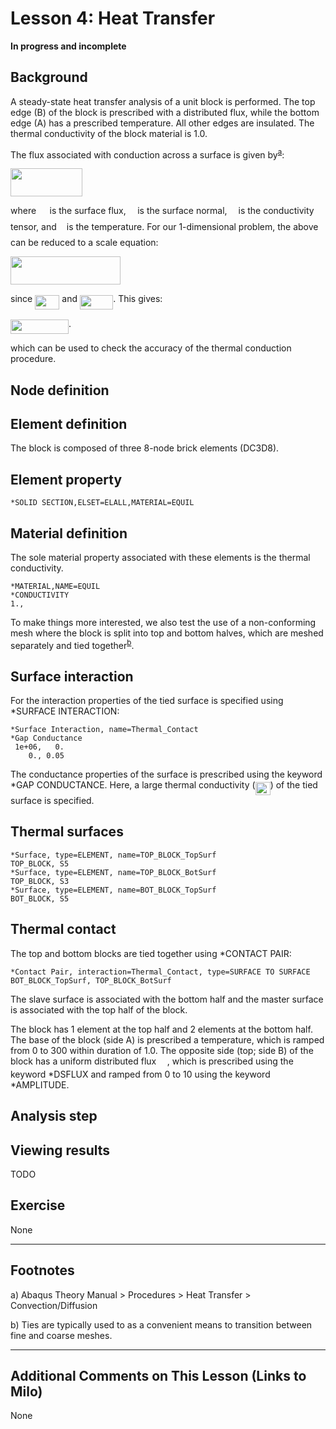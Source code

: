# Lesson 4: Heat Transfer

**In progress and incomplete**

## Background

A steady-state heat transfer analysis of a unit block is performed. The top edge (B) of the block is prescribed with a distributed flux, while the bottom edge (A) has a prescribed temperature. All other edges are insulated. The thermal conductivity of the block material is 1.0. 

The flux associated with conduction across a surface is given by<sup>[a](#myfootnote1)</sup>: 

<img src="/004_Lesson/tex/ae408535435f2a09ffe3f2fa5136a230.svg?invert_in_darkmode&sanitize=true" align=middle width=114.88108664999999pt height=45.072403200000004pt/>

where <img src="/004_Lesson/tex/2f128f854fd9ff3109e6b9c75fa629a0.svg?invert_in_darkmode&sanitize=true" align=middle width=13.54268354999999pt height=14.15524440000002pt/> is the surface flux, <img src="/004_Lesson/tex/c2e026b8a86e00d5c521886fb6a64d89.svg?invert_in_darkmode&sanitize=true" align=middle width=10.502226899999991pt height=14.611878600000017pt/> is the surface normal, <img src="/004_Lesson/tex/4d05b05c2efa8462d93f554065731f8f.svg?invert_in_darkmode&sanitize=true" align=middle width=9.97711604999999pt height=22.831056599999986pt/> is the conductivity tensor, and <img src="/004_Lesson/tex/27e556cf3caa0673ac49a8f0de3c73ca.svg?invert_in_darkmode&sanitize=true" align=middle width=8.17352744999999pt height=22.831056599999986pt/> is the temperature. For our 1-dimensional problem, the above can be reduced to a scale equation:

<img src="/004_Lesson/tex/97f0a98c672fd59814696638bd7a99ef.svg?invert_in_darkmode&sanitize=true" align=middle width=175.60577264999998pt height=45.072403200000004pt/>

since <img src="/004_Lesson/tex/417e9d7f078cdb8c16592aee5f8c7687.svg?invert_in_darkmode&sanitize=true" align=middle width=39.21220214999999pt height=22.831056599999986pt/> and <img src="/004_Lesson/tex/e937ba1d3e4f9e2abb84171f9ab72a0d.svg?invert_in_darkmode&sanitize=true" align=middle width=53.23049984999998pt height=22.465723500000017pt/>. This gives:

<img src="/004_Lesson/tex/24f88f149536bd362616cb16039705a9.svg?invert_in_darkmode&sanitize=true" align=middle width=93.00760919999999pt height=22.831056599999986pt/>. 

which can be used to check the accuracy of the thermal conduction procedure.

## Node definition


## Element definition

The block is composed of three 8-node brick elements (DC3D8). 



## Element property

	*SOLID SECTION,ELSET=ELALL,MATERIAL=EQUIL	

## Material definition

The sole material property associated with these elements is the thermal conductivity.

	*MATERIAL,NAME=EQUIL
	*CONDUCTIVITY
	1., 

To make things more interested, we also test the use of a non-conforming mesh where the block is split into top and bottom halves, which are meshed separately and tied together<sup>[b](#myfootnote1)</sup>. 

## Surface interaction

For the interaction properties of the tied surface is specified using *SURFACE INTERACTION:

	*Surface Interaction, name=Thermal_Contact	
	*Gap Conductance
	 1e+06,   0.
		0., 0.05

The conductance properties of the surface is prescribed using the keyword *GAP CONDUCTANCE. Here, a large thermal conductivity (<img src="/004_Lesson/tex/876fd957d8cc6f84f8dc48ba76a1a494.svg?invert_in_darkmode&sanitize=true" align=middle width=24.09255749999999pt height=21.18721440000001pt/>) of the tied surface is specified.

		
## Thermal surfaces

	*Surface, type=ELEMENT, name=TOP_BLOCK_TopSurf
	TOP_BLOCK, S5
	*Surface, type=ELEMENT, name=TOP_BLOCK_BotSurf
	TOP_BLOCK, S3
	*Surface, type=ELEMENT, name=BOT_BLOCK_TopSurf
	BOT_BLOCK, S5

## Thermal contact
		
The top and bottom blocks are tied together using *CONTACT PAIR:
	
	*Contact Pair, interaction=Thermal_Contact, type=SURFACE TO SURFACE
	BOT_BLOCK_TopSurf, TOP_BLOCK_BotSurf
		
The slave surface is associated with the bottom half and the master surface is associated with the top half of the block.

The block has 1 element at the top half and 2 elements at the bottom half. The base of the block (side A) is prescribed a temperature, which is ramped from 0 to 300 within duration of 1.0. The opposite side (top; side B) of the block has a uniform distributed flux <img src="/004_Lesson/tex/2f128f854fd9ff3109e6b9c75fa629a0.svg?invert_in_darkmode&sanitize=true" align=middle width=13.54268354999999pt height=14.15524440000002pt/>, which is prescribed using the keyword *DSFLUX and ramped from 0 to 10 using the keyword *AMPLITUDE.

## Analysis step

## Viewing results	

TODO

## Exercise 

None

---
## Footnotes

<a name="myfootnote1">a</a>) Abaqus Theory Manual > Procedures > Heat Transfer > Convection/Diffusion

<a name="myfootnote2">b</a>) Ties are typically used to as a convenient means to transition between fine and coarse meshes. 

---
## Additional Comments on This Lesson (Links to Milo)
None
